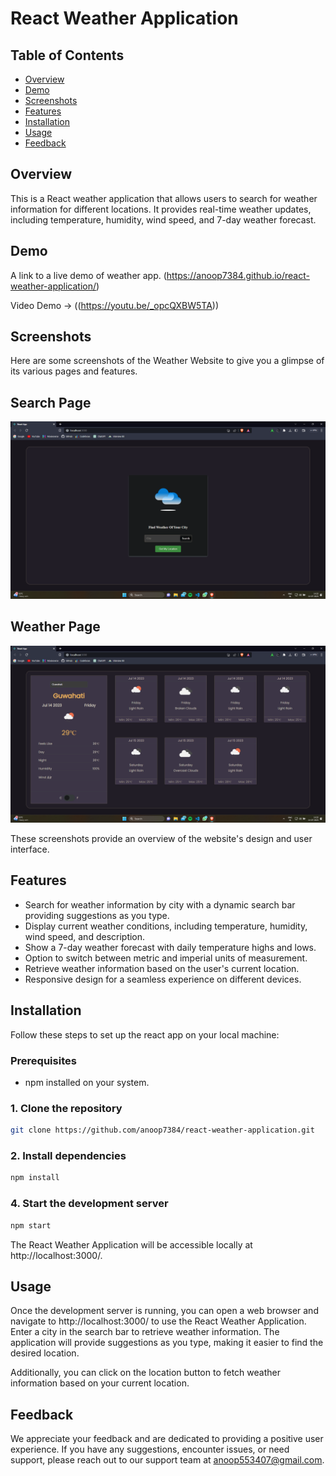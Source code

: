 # React Weather Application

## Table of Contents

- [Overview](#overview)
- [Demo](#demo)
- [Screenshots](#screenshots)
- [Features](#features)
- [Installation](#installation)
- [Usage](#usage)
- [Feedback](#feedback)


## Overview

This is a React weather application that allows users to search for weather information for different locations. It provides real-time weather updates, including temperature, humidity, wind speed, and 7-day weather forecast.

## Demo

A link to a live demo of weather app.
(https://anoop7384.github.io/react-weather-application/)

Video Demo -> ((https://youtu.be/_opcQXBW5TA))



## Screenshots

Here are some screenshots of the Weather Website to give you a glimpse of its various pages and features.

## Search Page
![Search Page](screenshots/search_page.png)

## Weather Page
![Weather Page](screenshots/weather_page.png)

These screenshots provide an overview of the website's design and user interface.

## Features

- Search for weather information by city  with a dynamic search bar providing suggestions as you type.
- Display current weather conditions, including temperature, humidity, wind speed, and description.
- Show a 7-day weather forecast with daily temperature highs and lows.
- Option to switch between metric and imperial units of measurement.
- Retrieve weather information based on the user's current location.
- Responsive design for a seamless experience on different devices.

## Installation

Follow these steps to set up the react app on your local machine:

### Prerequisites

- npm installed on your system.

### 1. Clone the repository
```bash
git clone https://github.com/anoop7384/react-weather-application.git
```



### 2. Install dependencies
```bash
npm install
```

### 4. Start the development server
```bash
npm start
```
The React Weather Application will be accessible locally at http://localhost:3000/.



## Usage

Once the development server is running, you can open a web browser and navigate to http://localhost:3000/ to use the React Weather Application. Enter a city in the search bar to retrieve weather information. The application will provide suggestions as you type, making it easier to find the desired location. 

Additionally, you can click on the location button to fetch weather information based on your current location.










## Feedback
We appreciate your feedback and are dedicated to providing a positive user experience. If you have any suggestions, encounter issues, or need support, please reach out to our support team at anoop553407@gmail.com.



